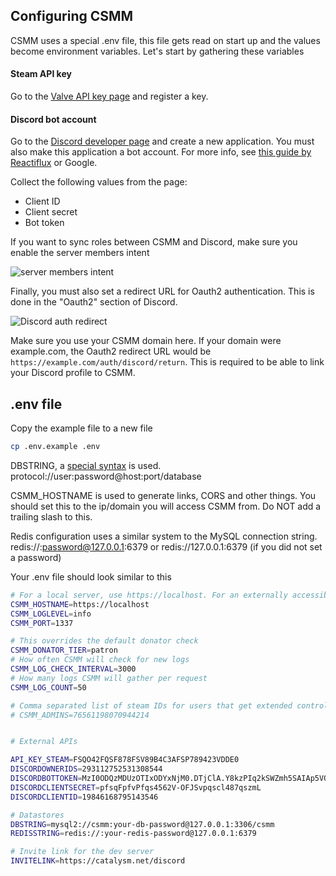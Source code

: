 ## Configuring CSMM

CSMM uses a special .env file, this file gets read on start up and the values become environment variables. Let's start by gathering these variables

#### Steam API key

Go to the [Valve API key page](https://steamcommunity.com/dev/apikey) and register a key.

#### Discord bot account

Go to the [Discord developer page](https://discordapp.com/developers/applications) and create a new application. You must also make this application a bot account. For more info, see [this guide by Reactiflux](https://github.com/reactiflux/discord-irc/wiki/Creating-a-discord-bot-&-getting-a-token) or Google.

Collect the following values from the page:

- Client ID
- Client secret
- Bot token

If you want to sync roles between CSMM and Discord, make sure you enable the server members intent

![server members intent](/assets/images/CSMM/discordIntegration/serverMembersIntent.png)

Finally, you must also set a redirect URL for Oauth2 authentication. This is done in the "Oauth2" section of Discord.

![Discord auth redirect](/assets/images/CSMM/discordIntegration/discord-redirect.png)

Make sure you use your CSMM domain here. If your domain were example.com, the Oauth2 redirect URL would be `https://example.com/auth/discord/return`. This is required to be able to link your Discord profile to CSMM.

## .env file

Copy the example file to a new file

```bash
cp .env.example .env
```

DBSTRING, a [special syntax](https://sailsjs.com/documentation/reference/configuration/sails-config-datastores#?the-connection-url) is used. protocol://user:password@host:port/database

CSMM_HOSTNAME is used to generate links, CORS and other things. You should set this to the ip/domain you will access CSMM from. Do NOT add a trailing slash to this.

Redis configuration uses a similar system to the MySQL connection string. redis://:password@127.0.0.1:6379 or redis://127.0.0.1:6379 (if you did not set a password)

Your .env file should look similar to this

```bash
# For a local server, use https://localhost. For an externally accessible server, use your domain i.e. https://example.com.
CSMM_HOSTNAME=https://localhost
CSMM_LOGLEVEL=info
CSMM_PORT=1337

# This overrides the default donator check
CSMM_DONATOR_TIER=patron
# How often CSMM will check for new logs
CSMM_LOG_CHECK_INTERVAL=3000
# How many logs CSMM will gather per request
CSMM_LOG_COUNT=50

# Comma separated list of steam IDs for users that get extended control, uncomment and add your own IDs
# CSMM_ADMINS=76561198070944214


# External APIs

API_KEY_STEAM=FSQO42FQSF878FSV89B4C3AFSP789423VDDE0
DISCORDOWNERIDS=293112752531308544
DISCORDBOTTOKEN=MzI0ODQzMDUzOTIxODYxNjM0.DTjClA.Y8kzPIq2kSWZmh5SAIAp5VOTcO4
DISCORDCLIENTSECRET=pfsqFpfvPfqs4562V-OFJSvpqscl487qszmL
DISCORDCLIENTID=19846168795143546

# Datastores
DBSTRING=mysql2://csmm:your-db-password@127.0.0.1:3306/csmm
REDISSTRING=redis://:your-redis-password@127.0.0.1:6379

# Invite link for the dev server
INVITELINK=https://catalysm.net/discord
```